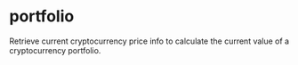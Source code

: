 portfolio
=========

Retrieve current cryptocurrency price info to calculate the current value of a cryptocurrency portfolio.

